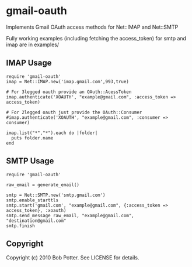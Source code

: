 gmail-oauth
===========

Implements Gmail OAuth access methods for Net::IMAP and Net::SMTP

Fully working examples (including fetching the access_token) for smtp and imap are in examples/

IMAP Usage
----------

    require 'gmail-oauth'
    imap = Net::IMAP.new('imap.gmail.com',993,true)

    # For 3legged oauth provide an OAuth::AcessToken
    imap.authenticate('XOAUTH', "example@gmail.com", :access_token => access_token)

    # For 2legged oauth just provide the OAuth::Consumer
    #imap.authenticate('XOAUTH', "example@gmail.com", :consumer => consumer)

    imap.list("*","*").each do |folder|
      puts folder.name
    end

SMTP Usage
----------

    require 'gmail-oauth'

    raw_email = generate_email()  

    smtp = Net::SMTP.new('smtp.gmail.com')
    smtp.enable_starttls
    smtp.start('gmail.com', "example@gmail.com", {:access_token => access_token}, :xoauth)
    smtp.send_message raw_email, "example@gmail.com", "destination@gmail.com"
    smtp.finish

Copyright
---------

Copyright (c) 2010 Bob Potter. See LICENSE for details.

